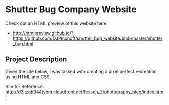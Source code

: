 # Shutter Bug Company Website

Check out an HTML preview of this website here:
- http://htmlpreview.github.io/?https://github.com/DJPinchoff/shutter_bug_website/blob/master/shutter_bug.html

## Project Description

Given the site below, I was tasked with creating a pixel perfect recreation using HTML and CSS.

Site for Reference:
http://d3jtzah944tvom.cloudfront.net/lesson_2/photography_blog/index.html
